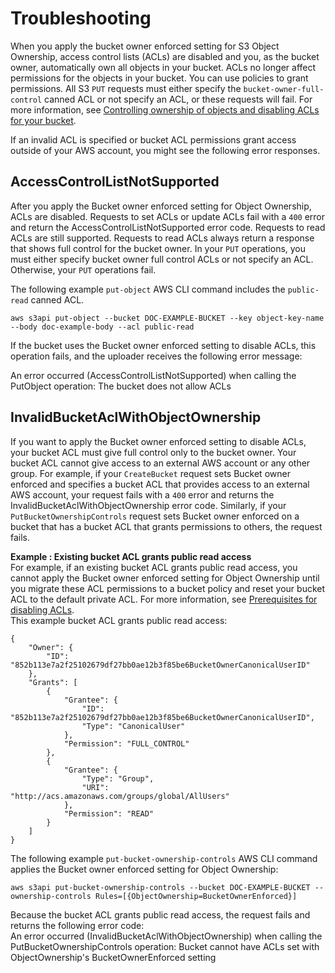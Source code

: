 # Troubleshooting<a name="object-ownership-error-responses"></a>

When you apply the bucket owner enforced setting for S3 Object Ownership, access control lists \(ACLs\) are disabled and you, as the bucket owner, automatically own all objects in your bucket\. ACLs no longer affect permissions for the objects in your bucket\. You can use policies to grant permissions\. All S3 `PUT` requests must either specify the `bucket-owner-full-control` canned ACL or not specify an ACL, or these requests will fail\. For more information, see [Controlling ownership of objects and disabling ACLs for your bucket](about-object-ownership.md)\.

If an invalid ACL is specified or bucket ACL permissions grant access outside of your AWS account, you might see the following error responses\.

## AccessControlListNotSupported<a name="object-ownership-error-responses-acl-not-supported"></a>

After you apply the Bucket owner enforced setting for Object Ownership, ACLs are disabled\. Requests to set ACLs or update ACLs fail with a `400` error and return the AccessControlListNotSupported error code\. Requests to read ACLs are still supported\. Requests to read ACLs always return a response that shows full control for the bucket owner\. In your `PUT` operations, you must either specify bucket owner full control ACLs or not specify an ACL\. Otherwise, your `PUT` operations fail\. 

The following example `put-object` AWS CLI command includes the `public-read` canned ACL\. 

```
aws s3api put-object --bucket DOC-EXAMPLE-BUCKET --key object-key-name --body doc-example-body --acl public-read
```

If the bucket uses the Bucket owner enforced setting to disable ACLs, this operation fails, and the uploader receives the following error message:

An error occurred \(AccessControlListNotSupported\) when calling the PutObject operation: The bucket does not allow ACLs

## InvalidBucketAclWithObjectOwnership<a name="object-ownership-error-responses-invalid-acl"></a>

If you want to apply the Bucket owner enforced setting to disable ACLs, your bucket ACL must give full control only to the bucket owner\. Your bucket ACL cannot give access to an external AWS account or any other group\. For example, if your `CreateBucket` request sets Bucket owner enforced and specifies a bucket ACL that provides access to an external AWS account, your request fails with a `400` error and returns the InvalidBucketAclWithObjectOwnership error code\. Similarly, if your `PutBucketOwnershipControls` request sets Bucket owner enforced on a bucket that has a bucket ACL that grants permissions to others, the request fails\.

**Example : Existing bucket ACL grants public read access**  
For example, if an existing bucket ACL grants public read access, you cannot apply the Bucket owner enforced setting for Object Ownership until you migrate these ACL permissions to a bucket policy and reset your bucket ACL to the default private ACL\. For more information, see [Prerequisites for disabling ACLs](object-ownership-migrating-acls-prerequisites.md)\.  
This example bucket ACL grants public read access:  

```
{
    "Owner": {
        "ID": "852b113e7a2f25102679df27bb0ae12b3f85be6BucketOwnerCanonicalUserID"
    },
    "Grants": [
        {
            "Grantee": {
                "ID": "852b113e7a2f25102679df27bb0ae12b3f85be6BucketOwnerCanonicalUserID",
                "Type": "CanonicalUser"
            },
            "Permission": "FULL_CONTROL"
        },
        {
            "Grantee": {
                "Type": "Group",
                "URI": "http://acs.amazonaws.com/groups/global/AllUsers"
            },
            "Permission": "READ"
        }
    ]
}
```
The following example `put-bucket-ownership-controls` AWS CLI command applies the Bucket owner enforced setting for Object Ownership:  

```
aws s3api put-bucket-ownership-controls --bucket DOC-EXAMPLE-BUCKET --ownership-controls Rules=[{ObjectOwnership=BucketOwnerEnforced}]
```
Because the bucket ACL grants public read access, the request fails and returns the following error code:  
An error occurred \(InvalidBucketAclWithObjectOwnership\) when calling the PutBucketOwnershipControls operation: Bucket cannot have ACLs set with ObjectOwnership's BucketOwnerEnforced setting 
